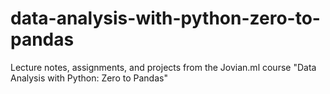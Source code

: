 # data-analysis-with-python-zero-to-pandas
Lecture notes, assignments, and projects from the Jovian.ml course "Data Analysis with Python: Zero to Pandas"
